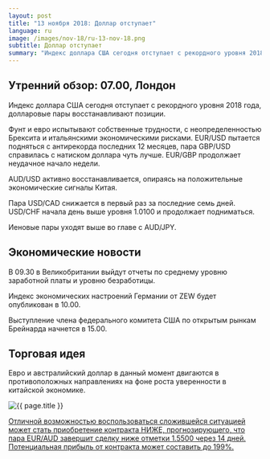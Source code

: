 ```yaml
---
layout: post
title: "13 ноября 2018: Доллар отступает"
language: ru
image: /images/nov-18/ru-13-nov-18.png
subtitle: Доллар отступает
summary: "Индекс доллара США сегодня отступает с рекордного уровня 2018 года, долларовые пары восстанавливают позиции"
---
```

## Утренний обзор: 07.00, Лондон
 
Индекс доллара США сегодня отступает с рекордного уровня 2018 года, долларовые пары восстанавливают позиции.

Фунт и евро испытывают собственные трудности, с неопределенностью Брексита и итальянскими экономическими рисками.  EUR/USD пытается подняться с антирекорда последних 12 месяцев, пара GBP/USD справилась с натиском доллара чуть лучше. EUR/GBP продолжает неудачное начало недели.

AUD/USD активно восстанавливается, опираясь на положительные экономические сигналы Китая.

Пара USD/CAD снижается в первый раз за последние семь дней. USD/CHF начала день выше уровня 1.0100 и продолжает подниматься.

Иеновые пары уходят выше во главе с AUD/JPY.
 
## Экономические новости
 
В 09.30 в Великобритании выйдут отчеты по среднему уровню заработной платы и уровню безработицы.

Индекс экономических настроений Германии от ZEW будет опубликован в 10.00.

Выступление члена федерального комитета США по открытым рынкам Брейнарда начнется в 15.00.
 
## Торговая идея

Евро и австралийский доллар в данный момент двигаются в противоположных направлениях на фоне роста уверенности в китайской экономике.

<img src="{{ site.url }}/images/nov-18/ru-13-nov-18.png" alt="{{ page.title }}"  title="{{ page.title }}">

<a href="%LINK%%?currency=USD&market=forex&underlying=frxEURAUD&formname=higherlower&duration_amount=14&duration_units=d&amount=10&amount_type=stake&expiry_type=duration&barrier=1.5500" target="_blank" rel="noopener noreferrer nofollow">Отличной возможностью воспользоваться сложившейся ситуацией может стать приобретение контракта НИЖЕ, прогнозирующего, что пара EUR/AUD завершит сделку ниже отметки 1.5500 через 14 дней. Потенциальная прибыль от контракта может составить до 199%.</a>
